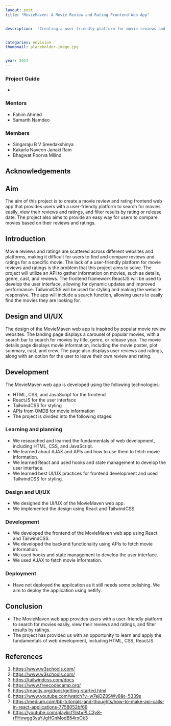 ```yaml
---
layout: post
title: "MovieMaven: A Movie Review and Rating Frontend Web App"


description:  "Creating a user-friendly platform for movie reviews and ratings"


categories: envision
thumbnail: placeholder-image.jpg


year: 2023
---
```



### Project Guide
-


### Mentors
- Fahim Ahmed
- Samarth Namdeo


### Members

- Singaraju B V Sreedakshinya
- Kakarla Naveen Janaki Ram
- Bhagwat Poorva Milind


## Acknowledgements


## Aim
The aim of this project is to create a movie review and rating frontend web app that provides users with a user-friendly platform to search for movies easily, view their reviews and ratings, and filter results by rating or release date. The project also aims to provide an easy way for users to compare movies based on their reviews and ratings.


## Introduction


Movie reviews and ratings are scattered across different websites and platforms, making it difficult for users to find and compare reviews and ratings for a specific movie. The lack of a user-friendly platform for movie reviews and ratings is the problem that this project aims to solve. The project will utilize an API to gather information on movies, such as details, genre, cast, and reviews. The frontend framework ReactJS will be used to develop the user interface, allowing for dynamic updates and improved performance. TailwindCSS will be used for styling and making the website responsive. The app will include a search function, allowing users to easily find the movies they are looking for.



## Design and UI/UX

The design of the MovieMaven web app is inspired by popular movie review websites. The landing page displays a carousel of popular movies, with a search bar to search for movies by title, genre, or release year. The movie details page displays movie information, including the movie poster, plot summary, cast, and crew. The page also displays user reviews and ratings, along with an option for the user to leave their own review and rating.


## Development

The MovieMaven web app is developed using the following technologies:

- HTML, CSS, and JavaScript for the frontend
- ReactJS for the user interface
- TailwindCSS for styling
- APIs from OMDB for movie information
- The project is divided into the following stages:


### Learning and planning

- We researched and learned the fundamentals of web development, including HTML, CSS, and JavaScript.
- We learned about AJAX and APIs and how to use them to fetch movie information.
- We learned React and used hooks and state management to develop the user interface.
- We learned best UI/UX practices for frontend development and used TailwindCSS for styling.






### Design and UI/UX

- We designed the UI/UX of the MovieMaven web app.
- We implemented the design using React and TailwindCSS.




### Development

- We developed the frontend of the MovieMaven web app using React and
TailwindCSS.
- We developed the backend functionality using APIs to fetch movie information.
- We used hooks and state management to develop the user interface.
- We used AJAX to fetch movie information.


### Deployment

- Have not deployed the application as it still needs some polishing. We aim to deploy the application using netlify.


## Conclusion

- The MovieMaven web app provides users with a user-friendly platform to search for movies easily, view their reviews and ratings, and filter results by ratings.
- The project has provided us with an opportunity to learn and apply the fundamentals of web development, including HTML, CSS, ReactJS.


## References

1. https://www.w3schools.com/
2. https://www.w3schools.com/
3. https://tailwindcss.com/docs
4. https://www.freecodecamp.org/
5. https://reactjs.org/docs/getting-started.html
6. https://www.youtube.com/watch?v=w7ejDZ8SWv8&t=5339s
7. https://medium.com/bb-tutorials-and-thoughts/how-to-make-api-calls-in-react-applications-7758052bf69
8. https://youtube.com/playlist?list=PLC3y8-rFHvwgg3vaYJgHGnModB54rxOk3
